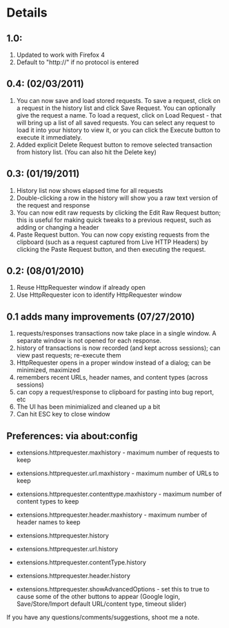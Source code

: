 # Details #

## 1.0: ##
  1. Updated to work with Firefox 4
  1. Default to "http://" if no protocol is entered

## 0.4: (02/03/2011) ##
  1. You can now save and load stored requests. To save a request, click on a request in the history list and click Save Request. You can optionally give the request a name.  To load a request, click on Load Request - that will bring up a list of all saved requests. You can select any request to load it into your history to view it, or you can click the Execute button to execute it immediately.
  1. Added explicit Delete Request button to remove selected transaction from history list. (You can also hit the Delete key)

## 0.3: (01/19/2011) ##
  1. History list now shows elapsed time for all requests
  1. Double-clicking a row in the history will show you a raw text version of the request and response
  1. You can now edit raw requests by clicking the Edit Raw Request button; this is useful for making quick tweaks to a previous request, such as adding or changing a header
  1. Paste Request button. You can now copy existing requests from the clipboard (such as a request captured from Live HTTP Headers) by clicking the Paste Request button, and then executing the request.

## 0.2: (08/01/2010) ##
  1. Reuse HttpRequester window if already open
  1. Use HttpRequester icon to identify HttpRequester window

## 0.1 adds many improvements (07/27/2010) ##
  1. requests/responses transactions now take place in a single window. A separate window is not opened for each response.
  1. history of transactions is now recorded (and kept across sessions); can view past requests; re-execute them
  1. HttpRequester opens in a proper window instead of a dialog; can be minimized, maximized
  1. remembers recent URLs, header names, and content types (across sessions)
  1. can copy a request/response to clipboard for pasting into bug report, etc
  1. The UI has been minimialized and cleaned up a bit
  1. Can hit ESC key to close window

## Preferences: via about:config ##
  * extensions.httprequester.maxhistory - maximum number of requests to keep
  * extensions.httprequester.url.maxhistory - maximum number of URLs to keep
  * extensions.httprequester.contenttype.maxhistory - maximum number of content types to keep
  * extensions.httprequester.header.maxhistory - maximum number of header names to keep

  * extensions.httprequester.history
  * extensions.httprequester.url.history
  * extensions.httprequester.contentType.history
  * extensions.httprequester.header.history

  * extensions.httprequester.showAdvancedOptions - set this to true to cause some of the other buttons to appear (Google login, Save/Store/Import default URL/content type, timeout slider)

If you have any questions/comments/suggestions, shoot me a note.